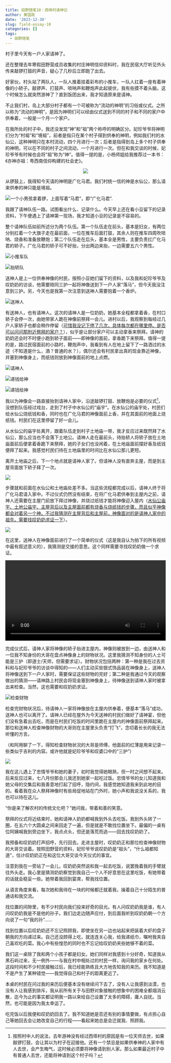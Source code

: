 ```yaml
---
title: 田野随笔10：西埠村请神记
author: 黄国政
date: '2023-12-30'
slug: field-essay-10
categories: []
tags:
  - 田野随笔
---
```


<!--more-->

村子里今天有一户人家请神了。

还在整理去年寒假田野营成员收集的村庄神明信仰资料时，我在民宿大厅听见外头传来敲锣打鼓的声音，疑心了几秒后立即跑了出去。

好家伙，村头站了两队人，一队人推着挂着彩布的小推车，一队人扛着一座有着神像的小轿子。敲锣声、打鼓声、唢呐声和鞭炮声此起彼伏，我有些摸不着头脑，这个时候怎么就突然游神了？直到饭团出来，我才知道原来是请神。

不止我们村，岛上大部分村子都有一个可被称为“流动的神明”的习俗或仪式。之所以称为“流动的神明”，是因为神明们可以经由仪式送到不同的村子和不同的家户中供奉着，一般是一个月一个家户。

在我所处的村子中，我还没发现“神”和“祖”两个称呼的明确区分。妃珍爷爷将神明们分为“村祖”和“境祖”，前者是指只在某个村子得到供奉的神明，例如我们村的水仙公，这种神明只在本村流动，四个月进行一次；后者是指得到岛上多个村子供奉的神明，可以在不同的村子之间流动，一个月进行一次。但在和我交谈的时候，妃珍爷爷有时候也会将“祖”称为“神”。值得一提的是，小杨师姐给我推荐过一本书：《亦神亦祖：粤西南信仰构建的社会史》。

<center>
<figure>
<img src="https://guozheng.rbind.io//images/posts/2023/12/12-30-ancestor-and-god.jpg">
</figure>
</center>

从锣鼓上，我得知今天请的神明是广化马君。我们村统一信的神是水仙公，那么请来供奉的神只能是境祖。

![一个小男孩拿着锣，上面写着“马君”，即“广化马君”.](/images/posts/2023/12/12-30-majun.jpg)

我跟了请神队伍一路。试图看出什么、记录什么。今天早上还在看小豆留下的记录资料，下午便遇上了请神第一现场，我才知道小豆的记录是不容易的。

整个请神队伍如前所述分为两个队伍。第一个队伍走在前头，基本是妇女，有两位分别扛着一个大旗子走在最前面，一位在推车后面打鼓，其余人则在推车四周吹唢呐、烧香和准备放鞭炮；第二个队伍走在后头，基本全是男性，主要负责扛广化马君的轿子。广化马君的轿子可不好抬，分出两边来抬，一边需要五六个男性。

![小推车队](/images/posts/2023/12/12-30-god1.png)

![抬轿队](/images/posts/2023/12/12-30-god2.png)

送神人是上一位供奉神像的村民，按照小豆她们留下的资料，以及我和妃珍爷爷及叹奶奶的访谈，他需要陪同三护一起将神像送到下一户人家“落马”，但今天我没注意到三护。另，今天也是我第一次注意到送神人需要抱着一个香炉。

![送神人](/images/posts/2023/12/12-30-send-god.jpg)

有送神人，也有请神人。这次的请神人是一位奶奶，她基本全程都拿着香，在村口轿子会停一次，由她带家人跪在神像前祭拜一会儿。进村以后，我观察到每经过几户人家轿子也都会稍作停留（<u>可惜我没记下停了几次，具体每次都在哪里停。是否可以问问那附近祭拜的家户？</u>），似乎是让部分家户可以主动拿香来祭拜。请神的奶奶还会时不时便小跑到轿子面前——即神像的面前，拿香跪下来祭拜。值得一提的是，路过民宿面前的小路时，鞭炮声中，我看到有人在地上留下了一路洒过的水迹（不知道是什么，酒？普通的水？），偶尔还会有村民拿出真的现金靠近神像，并塞到神像身上，而纸钱则放到神像面前的地上点燃。

![请神人](/images/posts/2023/12/12-30-invite-god.png)

![递钱给神](/images/posts/2023/12/12-30-send-money1.jpg)

![递钱给神](/images/posts/2023/12/12-30-send-money2.jpg)

我以为神像会一路直接抬到请神人家中，沿途敲锣打鼓、放鞭炮是必要的仪式[^tip]，没想到队伍经过戏台，走到了村子中水仙公的“庙宇”。在水仙公的庙宇处，村民们给水仙公烧纸钱和香，同时也在广化马君的神像面前上香，并在其面前的地面上烧纸钱。村民们在这里停留了好一会儿。

从水仙公的庙宇处离开，跟着队伍走到村子土地庙一带，我才反应过来既然拜了水仙公，那么应当也不会落下土地公。请神人走在最前头，待抬轿人将轿子放在土地庙面前后便拿着香跪下来祭拜，她的子女们也没闲着，在土地庙面前摆好香及纸钱便拜了起来。我感觉村民们待在土地庙里的时间比在水仙公那儿更短。

[^tip]: 按照村中人的说法，去年游神没有经过西埠村的原因是有一位天师去世，如果敲锣打鼓，会让其以为村子在迎接他。还有一个禁忌是如果供奉神的人家中有人去世，会产生晦气，这时候必须要将神像请到别人家。那么如果最近村子中有普通人去世，还能将神请到这个村子吗？

离开土地庙之后，下一个地点就是请神人家了。但请神人没有直奔主屋，而是到主屋背面放下轿子拜了一次。

![](/images/posts/2023/12/12-30-send-god2.jpg)

步骤就和前面在水仙公和土地庙处差不多。当这些流程都完成以后，请神人终于将广化马君请入家中。不过仪式仍然没有结束，在将广化马君供奉到主屋内之前，请神人还需要在主屋门前放下拜过神像，并烧过纸钱才能将神像迎入屋内（<u>水仙公庙宇、土地公庙宇、主屋背后以及主屋面前都有烧香与烧纸钱的步骤，而且似乎神像都会对着另一个神。不过我猜测在主屋背后和主屋前，神像面对的是请神人家中的祖先。需要找叹奶奶求证一下</u>）。

![](/images/posts/2023/12/12-30-send-god3.jpg)

在这里，送神人在神像面前进行了一个简单的仪式（这是我自认为拍下的所有视频中最有叙述意义的），我猜测是交接的意思。这个同样需要寻找叹奶奶做一个求证。

<video src="https://guozheng.rbind.io/video/posts/2023/12/12-30-god.mp4" style="width: 100%; display: block; margin: 0 auto;" controls></video>

完成仪式后，请神人家将神像的轿子抬进主屋内，神像则被放到一边，由送神人和一位我不知身份的大哥在盘点神像身上的财物状况。这里我猜测不知身份的人士可能是三护（即道士/天师，但需要求证）。财物状况包括两种：第一种是我在过去资料和与妃珍爷爷的访谈中得知的——人们主动买些银式饰品装在神像身上，送神人将神像送到下一户人家时，需要保证这些财物的完好；第二种是我通过今天的观察做出的猜测——请神路上村民会将现金塞到神像身上，待神像送到请神人家时被拿出来检查。当然，这也需要和叹奶奶求证。

![检查财物](/images/posts/2023/12/12-30-preview.jpg)

检查完财物状况后，待请神人一家将神像放在主屋内供奉着，便基本“落马”成功，送神人也可以离开了。请神人已经在屋外为今天送神的村民们做好了请神宴，但他们没有急着出去吃，而是在村民们吃饭的时间里跪在主屋内的神像面前祭拜起来。那位和送神人检查神像财物的大哥则在主屋里头负责“打飞”，念叨着长长的我无法听懂的方言。

（和阿用聊了一下，得知检查财物状况的大哥是师傅，他面前的红薄是用来记录一些类似于吉利的内容。或许他就是妃珍爷爷和叹婆口中的“三护”）

![](/images/posts/2023/12/12-30-god3.jpg)

我在这儿遇上了忠情爷爷和她的妻子，初时我觉得她眼熟，但一时之间想不起来。后来反应过来，七八月份那会儿我还到她家一起吃过饭。忠情爷爷的女儿知道我和她父母的交集后和我善意地打起了招呼，隐约间，我感觉她知道我来到此地的目的。看着我在众人祭拜神像时有些局促地站在门外时，她小声和我说没关系的，我也可以待在这儿。

“你是来了解农村的传统文化吧？”她问我，带着和善的笑意。

祭拜的仪式将近结束时，她和请神人奶奶都喊我到外头去吃饭。我到外头转了一圈，在五六个大圆桌之间来回走了一遍，但是就是不敢找位置坐下。最偏的一桌有位阿姨喊我到旁边坐下，我点点头，但还是落荒而逃——回去找叹奶奶了。

我预备和叹奶奶打声招呼，先行回去。走进主屋时，叹奶奶正和那位检查神像财物的大哥交谈着。按照田野营的资料，妃珍爷爷说叹奶奶是“祖头”，“什么祖都知道”，估计叹奶奶正在和这位大哥交谈今天仪式的事宜。

注意到我在一旁站了一会儿，叹奶奶突然说和我一起去吃饭，说罢挽着我的手臂就往外头走。我心里是猜测奶奶察觉到我自己一个人不好意思在这里吃饭，有她带着的话就会稳妥一些。她带着我回到宴席，帮我找位置。

从语言角度来看，每次她和我待在一块的时候都迁就着我，操着自己十分陌生的普通话和我交流。

找位置的间隙里，有不少村民向我们投来好奇的目光。有人问叹奶奶我是谁，有人问叹奶奶我是不是他的孙子。我们边走边随声应付，到后面我听到叹奶奶朝一个方向说了一句“我的孙”……

找到位置以后叹奶奶还不忘记照顾我，即使坐在另一边也站起来把装着大虾的盘子朝我的方向递过来。自己还没顾得上吃，就连连关心我，给我递纸巾，嘱咐我夹自己喜欢吃的菜。我心中有些惶恐的同时也不忘记给叹奶奶夹些她够不着的菜。

我们这一桌除了我和两个小孩子都是妇女。她们同样对我感到十分好奇，知道我从黑石屿过来，无一例外——与我在村中相处过的村民一样，询问我的家乡在何处。这段时间和不少村民接触过后，我已经能熟练且大方地告知我的来历。我不知道是不是产生了某种错觉——我觉得自己和村子的距离更近了。

本桌的村民在问过我的来历后便基本没有继续问下去了，没有人让我感到淡漠，也没有人让我感到排斥，我从前所有关于与田野对象接触的想象中的困难全都烟消云散，迄今为止的事实都证明我一路以来给自己设置了太多的障碍，庸人自扰。当然，也可能是因为我太幸运了。

吃完饭以后我便和叹奶奶回去了。我不知道她是否还有别的事情要做，有点担心自己等她回去会让她改变自己的行程——看起来她总是会迁就我、照顾我。
